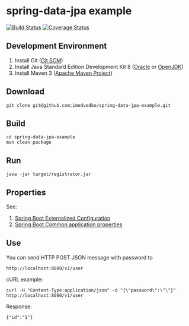 spring-data-jpa example
=======================

[![Build Status](https://travis-ci.org/imedvedko/spring-data-jpa-example.svg?branch=master)](https://travis-ci.org/imedvedko/spring-data-jpa-example)
[![Coverage Status](https://coveralls.io/repos/github/imedvedko/spring-data-jpa-example/badge.svg?branch=master)](https://coveralls.io/github/imedvedko/spring-data-jpa-example?branch=master)

Development Environment
-----------------------
1. Install Git ([Git SCM](https://git-scm.com/book/en/v2/Getting-Started-Installing-Git))
2. Install Java Standard Edition Development Kit  8 ([Oracle](http://www.oracle.com/technetwork/java/javase/downloads/index.html) or [OpenJDK](http://openjdk.java.net/install/))
3. Install Maven 3 ([Apache Maven Project](https://maven.apache.org/download.cgi))

Download
--------
    git clone git@github.com:imedvedko/spring-data-jpa-example.git

Build
-----
    cd spring-data-jpa-example
    mvn clean package

Run
---
    java -jar target/registrator.jar

Properties
----------

See:
1. [Spring Boot Externalized Configuration](http://docs.spring.io/spring-boot/docs/current/reference/html/boot-features-external-config.html)
2. [Spring Boot Common application properties](http://docs.spring.io/spring-boot/docs/current/reference/html/common-application-properties.html)

Use
---

You can send HTTP POST JSON message with password to

    http://localhost:8080/v1/user

cURL example:

    curl -H "Content-Type:application/json" -d "{\"password\":\"\"}" http://localhost:8080/v1/user

Response:

    {"id":"1"}

